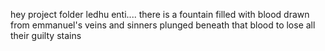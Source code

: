 hey project folder ledhu enti....
there is a fountain filled with blood
drawn from emmanuel's veins
and sinners plunged beneath that blood
to lose all their guilty stains
